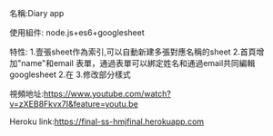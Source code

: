 名稱:Diary app

使用組件: node.js+es6+googlesheet

特性:
1.壹張sheet作為索引,可以自動新建多張對應名稱的sheet
2.首頁增加"name"和email 表單，通過表單可以綁定姓名和通過email共同編輯googlesheet
2.在
3.修改部分樣式

視頻地址:https://www.youtube.com/watch?v=zXEB8Fkvx7I&feature=youtu.be

Heroku link:https://final-ss-hmjfinal.herokuapp.com